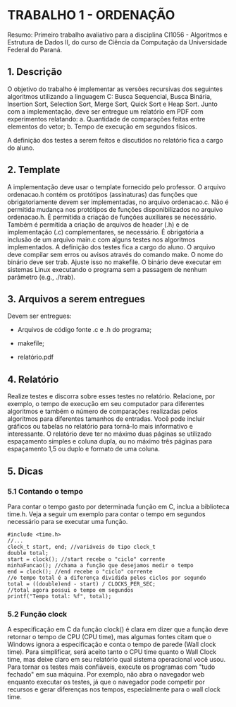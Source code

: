 # TRABALHO 1 - ORDENAÇÃO
Resumo:
Primeiro trabalho avaliativo para a disciplina CI1056 - Algoritmos e Estrutura de Dados II, do curso de Ciência da Computação da Universidade Federal do Paraná.

## 1. Descrição

O objetivo do trabalho é implementar as versões recursivas dos seguintes algoritmos utilizando a linguagem C: Busca Sequencial, Busca Binária, Insertion Sort, Selection Sort, Merge Sort, Quick Sort e Heap Sort.
Junto com a implementação, deve ser entregue um relatório em PDF com experimentos relatando:
  a. Quantidade de comparações feitas entre elementos do vetor;
  b. Tempo de execução em segundos físicos.

A definição dos testes a serem feitos e discutidos no relatório fica a cargo do aluno.

## 2. Template

A implementação deve usar o template fornecido pelo professor.
O arquivo ordenacao.h contém os protótipos (assinaturas) das funções que obrigatoriamente devem ser implementadas, no arquivo ordenacao.c.
Não é permitida mudança nos protótipos de funções disponibilizados no arquivo ordenacao.h. É permitida a criação de funções auxiliares se necessário. Também é permitida a criação de arquivos de header (.h) e de implementação (.c) complementares, se necessário.
É obrigatória a inclusão de um arquivo main.c com alguns testes nos algoritmos implementados.
A definição dos testes fica a cargo do aluno.
O arquivo deve compilar sem erros ou avisos através do comando make.
O nome do binário deve ser trab. Ajuste isso no makefile. O binário deve executar em sistemas Linux executando o programa sem a passagem de nenhum parâmetro (e.g., ./trab).

## 3. Arquivos a serem entregues

Devem ser entregues:

- Arquivos de código fonte .c e .h do programa;

- makefile;

- relatório.pdf
  
## 4. Relatório

Realize testes e discorra sobre esses testes no relatório. Relacione, por exemplo, o tempo de execução em seu computador para diferentes algoritmos e também o número de comparações
realizadas pelos algoritmos para diferentes tamanhos de entradas.
Você pode incluir gráficos ou tabelas no relatório para torná-lo mais informativo e interessante.
O relatório deve ter no máximo duas páginas se utilizado espaçamento simples e coluna dupla,
ou no máximo três páginas para espaçamento 1,5 ou duplo e formato de uma coluna.

## 5. Dicas
### 5.1 Contando o tempo
Para contar o tempo gasto por determinada função em C, inclua a biblioteca time.h. Veja a
seguir um exemplo para contar o tempo em segundos necessário para se executar uma função.

```
#include <time.h>
//...
clock_t start, end; //variáveis do tipo clock_t
double total;
start = clock(); //start recebe o "ciclo" corrente
minhaFuncao(); //chama a função que desejamos medir o tempo
end = clock(); //end recebe o "ciclo" corrente
//o tempo total é a diferença dividida pelos ciclos por segundo
total = ((double)end - start) / CLOCKS_PER_SEC;
//total agora possui o tempo em segundos
printf("Tempo total: %f", total);
```

### 5.2 Função clock
A especificação em C da função clock() é clara em dizer que a função deve retornar o tempo
de CPU (CPU time), mas algumas fontes citam que o Windows ignora a especificação e conta
o tempo de parede (Wall clock time). Para simplificar, será aceito tanto o CPU time quanto
o Wall Clock time, mas deixe claro em seu relatório qual sistema operacional você usou.
Para tornar os testes mais confiáveis, execute os programas com "tudo fechado" em sua máquina.
Por exemplo, não abra o navegador web enquanto executar os testes, já que o navegador pode
competir por recursos e gerar diferenças nos tempos, especialmente para o wall clock time.

